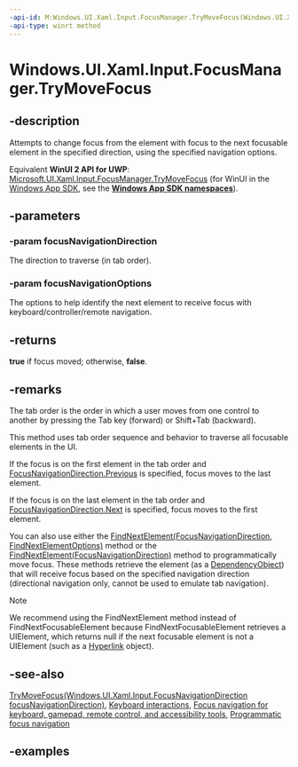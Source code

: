 ```yaml
---
-api-id: M:Windows.UI.Xaml.Input.FocusManager.TryMoveFocus(Windows.UI.Xaml.Input.FocusNavigationDirection,Windows.UI.Xaml.Input.FindNextElementOptions)
-api-type: winrt method
---
```


<!-- Method syntax.
public bool FocusManager.TryMoveFocus(FocusNavigationDirection focusNavigationDirection, FindNextElementOptions focusNavigationOptions)
-->

# Windows.UI.Xaml.Input.FocusManager.TryMoveFocus

## -description

Attempts to change focus from the element with focus to the next focusable element in the specified direction, using the specified navigation options.

Equivalent **WinUI 2 API for UWP**: [Microsoft.UI.Xaml.Input.FocusManager.TryMoveFocus](/windows/winui/api/microsoft.ui.xaml.input.focusmanager.trymovefocus) (for WinUI in the [Windows App SDK](/windows/apps/windows-app-sdk/), see the **[Windows App SDK namespaces](/windows/windows-app-sdk/api/winrt/)**).

## -parameters

### -param focusNavigationDirection

The direction to traverse (in tab order).

### -param focusNavigationOptions

The options to help identify the next element to receive focus with keyboard/controller/remote navigation.

## -returns

**true** if focus moved; otherwise, **false**.

## -remarks

The tab order is the order in which a user moves from one control to another by pressing the Tab key (forward) or Shift+Tab (backward).

This method uses tab order sequence and behavior to traverse all focusable elements in the UI.

If the focus is on the first element in the tab order and [FocusNavigationDirection.Previous](focusnavigationdirection.md) is specified, focus moves to the last element.

If the focus is on the last element in the tab order and [FocusNavigationDirection.Next](focusnavigationdirection.md) is specified, focus moves to the first element.

You can also use either the [FindNextElement(FocusNavigationDirection, FindNextElementOptions)](focusmanager_findnextelement_918683319.md) method or the [FindNextElement(FocusNavigationDirection)](focusmanager_findnextelement_1379272417.md) method to programmatically move focus. These methods retrieve the element (as a [DependencyObject](../windows.ui.xaml/dependencyobject.md)) that will receive focus based on the specified navigation direction (directional navigation only, cannot be used to emulate tab navigation).

> [!NOTE]
> We recommend using the FindNextElement method instead of FindNextFocusableElement because FindNextFocusableElement retrieves a UIElement, which returns null if the next focusable element is not a UIElement (such as a [Hyperlink](../windows.ui.xaml.documents/hyperlink.md) object).

## -see-also

[TryMoveFocus(Windows.UI.Xaml.Input.FocusNavigationDirection focusNavigationDirection)](focusmanager_trymovefocus_582274934.md), [Keyboard interactions](/windows/uwp/design/input/keyboard-interactions), [Focus navigation for keyboard, gamepad, remote control, and accessibility tools](/windows/uwp/design/input/focus-navigation), [Programmatic focus navigation](/windows/uwp/design/input/focus-navigation-programmatic)

## -examples
